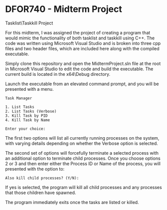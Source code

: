 # DFOR740 - Midterm Project

Tasklist\Taskkill Project

For this midterm, I was assigned the project of creating a program that would mimic the functionality of both tasklist and taskkill using C++. The code was written using Microsoft Visual Studio and is broken into three cpp files and two header files, which are included here along with the compiled executable.

Simply clone this repository and open the MidtermProject.sln file at the root in Microsoft Visual Studio to edit the code and build the executable. The current build is located in the x64\Debug directory.

Launch the executable from an elevated command prompt, and you will be presented with a menu.

    Task Manager

    1. List Tasks
    2. List Tasks (Verbose)
    3. Kill Task by PID
    4. Kill Task by Name

    Enter your choice:

The first two options will list all currently running processes on the system, with varying details depending on whether the Verbose option is selected.

The second set of options will forcefully terminate a selected process with an additional option to terminate child processes. Once you choose options 2 or 3 and then enter either the Process ID or Name of the process, you will presented with the option to:

    Also kill child processes? (Y/N):

If yes is selected, the program will kill all child processes and any processes that those children have spawned.

The program immediately exits once the tasks are listed or killed.

